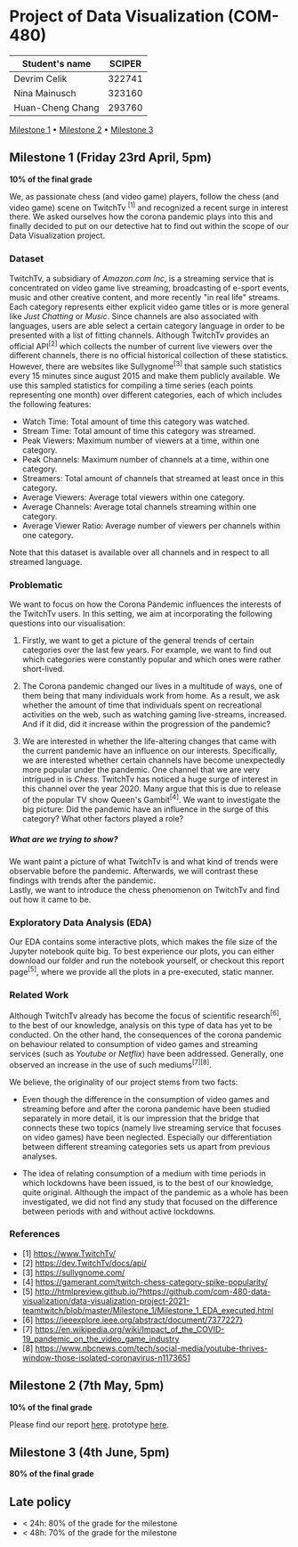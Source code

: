 # Project of Data Visualization (COM-480)

| Student's name | SCIPER |
| -------------- | ------ |
| Devrim Celik | 322741 |
| Nina Mainusch | 323160 |
| Huan-Cheng Chang | 293760 |

[Milestone 1](#milestone-1-friday-23rd-april-5pm) • [Milestone 2](#milestone-2-7th-may-5pm) • [Milestone 3](#milestone-3-4th-june-5pm)

## Milestone 1 (Friday 23rd April, 5pm)

**10% of the final grade**

We, as passionate chess (and video game) players, follow the chess (and video game) scene on TwitchTv <sup>[1]</sup> and recognized a recent surge in interest there. We asked ourselves how the corona pandemic plays into this and finally decided to put on our detective hat to find out within the scope of our Data Visualization project.

### Dataset
TwitchTv, a subsidiary of *Amazon.com Inc*, is a streaming service that is concentrated on video game live streaming,
broadcasting of e-sport events, music and other creative content, and more recently "in real life" streams.
Each category represents either explicit video game titles or is more general like *Just Chatting* or *Music*.
Since channels are also associated with languages, users are able select a certain category language in order to be presented with a list of fitting channels.
Although TwitchTv provides an official API<sup>[2]</sup> which collects the number of current live viewers over the different channels,
there is no official historical collection of these statistics. However, there are websites like Sullygnome<sup>[3]</sup> that sample such
statistics every 15 minutes since august 2015 and make them publicly available. We use this sampled statistics for compiling a time series
(each points representing one month) over different categories, each of which includes the following features:

- Watch Time: Total amount of time this category was watched.
- Stream Time: Total amount of time this category was streamed.
- Peak Viewers: Maximum number of viewers at a time, within one category.
- Peak Channels: Maximum number of channels at a time, within one category.
- Streamers: Total amount of channels that streamed at least once in this category.
- Average Viewers: Average total viewers within one category.
- Average Channels: Average total channels streaming within one category.
- Average Viewer Ratio: Average number of viewers per channels within one category.

Note that this dataset is available over all channels and in respect to all streamed language.

### Problematic

We want to focus on how the Corona Pandemic influences the interests of the TwitchTv users. In this setting, we aim at incorporating the following questions into our visualisation:

1. Firstly, we want to get a picture of the general trends of certain categories over the last few years. For example, we want to find out which categories were constantly popular and which ones were rather short-lived.

2. The Corona pandemic changed our lives in a multitude of ways, one of them being that many individuals work from home. As a result, we ask whether the amount of time that individuals spent on recreational activities on the web, such as watching gaming live-streams, increased. And if it did, did it increase within the progression of the pandemic?

3. We are interested in whether the life-altering changes that came with the current pandemic have an influence on our interests. Specifically, we are interested whether certain channels have become unexpectedly more popular under the pandemic. One channel that we are very intrigued in is *Chess*. TwitchTv has noticed a huge surge of interest in this channel over the year 2020. Many argue that this is due to release of the popular TV show Queen's Gambit<sup>[4]</sup>. We want to investigate the big picture: Did the pandemic have an influence in the surge of this category? What other factors played a role?

##### What are we trying to show?
We want paint a picture of what TwitchTv is and what kind of trends were observable before the pandemic. Afterwards, we will contrast these findings with trends after the pandemic.  
Lastly, we want to introduce the chess phenomenon on TwitchTv and find out how it came to be.

### Exploratory Data Analysis (EDA)

Our EDA contains some interactive plots, which makes the file size of the Jupyter notebook quite big. To best experience our plots, you can either download our folder and run the notebook yourself, or checkout this report page<sup>[5]</sup>, where we provide all the plots in a pre-executed, static manner.

### Related Work

Although TwitchTv already has become the focus of scientific research<sup>[6]</sup>, to the best of our knowledge, analysis on this type of data has yet to be conducted. On the other hand, the consequences of the corona pandemic on behaviour related to consumption of video games and streaming services (such as *Youtube* or *Netflix*) have been addressed. Generally, one observed an increase in the use of such mediums<sup>[7]</sup><sup>[8]</sup>.

We believe, the originality of our project stems from two facts:

- Even though the difference in the consumption of video games and streaming before and after the corona pandemic have been studied separately in more detail, it is our impression that the bridge that connects these two topics (namely live streaming service that focuses on video games) have been neglected. Especially our differentiation between different streaming categories sets us apart from previous analyses.

- The idea of relating consumption of a medium with time periods in which lockdowns have been issued, is to the best of our knowledge, quite original. Although the impact of the pandemic as a whole has been investigated, we did not find any study that focused on the difference between periods with and without active lockdowns.

### References
* [1] https://www.TwitchTv/
* [2] https://dev.TwitchTv/docs/api/
* [3] https://sullygnome.com/
* [4] https://gamerant.com/twitch-chess-category-spike-popularity/
* [5] http://htmlpreview.github.io/?https://github.com/com-480-data-visualization/data-visualization-project-2021-teamtwitch/blob/master/Milestone_1/Milestone_1_EDA_executed.html
* [6] https://ieeexplore.ieee.org/abstract/document/7377227}
* [7] https://en.wikipedia.org/wiki/Impact_of_the_COVID-19_pandemic_on_the_video_game_industry
* [8] https://www.nbcnews.com/tech/social-media/youtube-thrives-window-those-isolated-coronavirus-n1173651

## Milestone 2 (7th May, 5pm)

**10% of the final grade**

Please find our report [here](https://com-480-data-visualization.github.io/data-visualization-project-2021-teamtwitch/Milestone_2/DV_M2.pdf). prototype [here](https://com-480-data-visualization.github.io/data-visualization-project-2021-teamtwitch/site/).


## Milestone 3 (4th June, 5pm)

**80% of the final grade**


## Late policy

- < 24h: 80% of the grade for the milestone
- < 48h: 70% of the grade for the milestone
